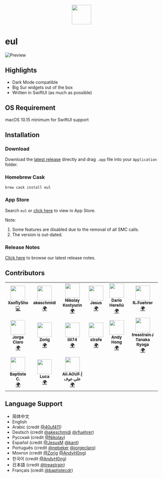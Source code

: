 <p align="center">
  <img src="https://user-images.githubusercontent.com/14722250/93017676-1a009c00-f5fd-11ea-9b8e-c69c2cd4fa89.png" height=64 />
</p>

# eul

![Preview](https://user-images.githubusercontent.com/14722250/98441501-afba3280-2139-11eb-8a04-949fac7ff6b2.jpg)

## Highlights

- Dark Mode compatible
- Big Sur widgets out of the box
- Written in SwiftUI (as much as possible)

## OS Requirement

macOS 10.15 minimum for SwiftUI support

## Installation

### Download

Download the [latest release](https://github.com/gao-sun/eul/releases/latest/download/eul.app.zip) directly and drag `.app` file into your `Application` folder.

### Homebrew Cask

```bash
brew cask install eul
```

### App Store

Search `eul` or [click here](https://apps.apple.com/us/app/eul/id1537133867) to view in App Store.

Note:

1. Some features are disabled due to the removal of all SMC calls.
2. The version is out-dated.

### Release Notes

[Click here](https://github.com/gao-sun/eul/releases/latest) to browse our latest release notes.

## Contributors

<!-- ALL-CONTRIBUTORS-LIST:START - Do not remove or modify this section -->
<!-- prettier-ignore-start -->
<!-- markdownlint-disable -->
<table>
  <tr>
    <td align="center"><a href="https://github.com/XaoflySho"><img src="https://avatars3.githubusercontent.com/u/13835089?v=4?s=48" width="48px;" alt=""/><br /><sub><b>XaoflySho</b></sub></a><br /><a href="https://github.com/gao-sun/eul/commits?author=XaoflySho" title="Code">💻</a></td>
    <td align="center"><a href="https://github.com/akeschmidi"><img src="https://avatars1.githubusercontent.com/u/10963753?v=4?s=48" width="48px;" alt=""/><br /><sub><b>akeschmidi</b></sub></a><br /><a href="#translation-akeschmidi" title="Translation">🌍</a></td>
    <td align="center"><a href="http://artkost.ru/"><img src="https://avatars2.githubusercontent.com/u/62051?v=4?s=48" width="48px;" alt=""/><br /><sub><b>Nikolay Kostyurin</b></sub></a><br /><a href="#translation-JiLiZART" title="Translation">🌍</a></td>
    <td align="center"><a href="http://jesusm.github.io/"><img src="https://avatars3.githubusercontent.com/u/752469?v=4?s=48" width="48px;" alt=""/><br /><sub><b>Jesus</b></sub></a><br /><a href="#translation-JesusM" title="Translation">🌍</a></td>
    <td align="center"><a href="https://github.com/kant"><img src="https://avatars1.githubusercontent.com/u/32717?v=4?s=48" width="48px;" alt=""/><br /><sub><b>Darío Hereñú</b></sub></a><br /><a href="#translation-kant" title="Translation">🌍</a></td>
    <td align="center"><a href="http://opensource.generali-cloud.net/"><img src="https://avatars2.githubusercontent.com/u/25303664?v=4?s=48" width="48px;" alt=""/><br /><sub><b>R. Fuehrer</b></sub></a><br /><a href="#translation-rfuehrer" title="Translation">🌍</a></td>
  </tr>
  <tr>
    <td align="center"><a href="https://github.com/jorgeclaro"><img src="https://avatars2.githubusercontent.com/u/10659042?v=4?s=48" width="48px;" alt=""/><br /><sub><b>Jorge Claro</b></sub></a><br /><a href="#translation-jorgeclaro" title="Translation">🌍</a></td>
    <td align="center"><a href="https://medium.com/@zorig"><img src="https://avatars0.githubusercontent.com/u/1277672?v=4?s=48" width="48px;" alt=""/><br /><sub><b>Zorig</b></sub></a><br /><a href="#translation-Zorig" title="Translation">🌍</a></td>
    <td align="center"><a href="https://github.com/lill74"><img src="https://avatars2.githubusercontent.com/u/12353597?v=4?s=48" width="48px;" alt=""/><br /><sub><b>lill74</b></sub></a><br /><a href="#translation-lill74" title="Translation">🌍</a></td>
    <td align="center"><a href="https://github.com/strafe"><img src="https://avatars0.githubusercontent.com/u/15663890?v=4?s=48" width="48px;" alt=""/><br /><sub><b>strafe</b></sub></a><br /><a href="#translation-strafe" title="Translation">🌍</a></td>
    <td align="center"><a href="https://github.com/AndyH0ng"><img src="https://avatars0.githubusercontent.com/u/60703412?v=4?s=48" width="48px;" alt=""/><br /><sub><b>Andy Hong</b></sub></a><br /><a href="#translation-AndyH0ng" title="Translation">🌍</a></td>
    <td align="center"><a href="https://treastrain.jp/"><img src="https://avatars2.githubusercontent.com/u/13805382?v=4?s=48" width="48px;" alt=""/><br /><sub><b>treastrain / Tanaka Ryoga</b></sub></a><br /><a href="#translation-treastrain" title="Translation">🌍</a></td>
  </tr>
  <tr>
    <td align="center"><a href="https://github.com/baptistecdr"><img src="https://avatars3.githubusercontent.com/u/11665396?v=4?s=48" width="48px;" alt=""/><br /><sub><b>Baptiste C.</b></sub></a><br /><a href="#translation-baptistecdr" title="Translation">🌍</a></td>
    <td align="center"><a href="https://github.com/b3z"><img src="https://avatars2.githubusercontent.com/u/47346598?v=4?s=48" width="48px;" alt=""/><br /><sub><b>Luca</b></sub></a><br /><a href="#translation-b3z" title="Translation">🌍</a></td>
    <td align="center"><a href="https://github.com/40uf411"><img src="https://avatars0.githubusercontent.com/u/29804103?v=4?s=48" width="48px;" alt=""/><br /><sub><b>Ali AOUF &#124; علي عوف</b></sub></a><br /><a href="#translation-40uf411" title="Translation">🌍</a></td>
  </tr>
</table>

<!-- markdownlint-restore -->
<!-- prettier-ignore-end -->

<!-- ALL-CONTRIBUTORS-LIST:END -->

## Language Support

- 简体中文
- English
- Arabic (credit [@40uf411](https://github.com/40uf411))
- Deutsch (credit [@akeschmidi](https://github.com/akeschmidi) [@rfuehrer](https://github.com/rfuehrer))
- Русский (credit [@Nikolay](https://github.com/JiLiZART))
- Español (credit [@JesusM](https://github.com/JesusM) [@kant](https://github.com/kant))
- Português (credit [@nebeker](https://github.com/nebeker) [@jorgeclaro](https://github.com/jorgeclaro))
- Монгол (credit [@Zorig](https://github.com/Zorig) [@AndyH0ng](https://github.com/AndyH0ng ))
- 한국어 (credit [@AndyH0ng](https://github.com/AndyH0ng))
- 日本語 (credit [@treastrain](https://github.com/treastrain))
- Français (credit [@baptistecdr](https://github.com/baptistecdr))
